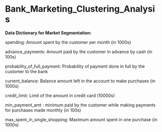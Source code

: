 # Bank_Marketing_Clustering_Analysis

**Data Dictionary for Market Segmentation:**

spending: Amount spent by the customer per month (in 1000s)

advance_payments: Amount paid by the customer in advance by cash (in 100s)

probability_of_full_payment: Probability of payment done in full by the customer to the bank

current_balance: Balance amount left in the account to make purchases (in 1000s)

credit_limit: Limit of the amount in credit card (10000s)

min_payment_amt : minimum paid by the customer while making payments for purchases made monthly (in 100s)

max_spent_in_single_shopping: Maximum amount spent in one purchase (in 1000s)
